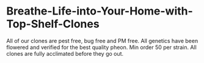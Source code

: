 # Breathe-Life-into-Your-Home-with-Top-Shelf-Clones
All of our clones are pest free, bug free and PM free. All genetics have been flowered and verified for the best quality pheon. Min order 50 per strain. All clones are fully acclimated before they go out.
